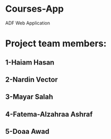 # Courses-App
 ADF Web Application
 
 # Project team members:
 ## 1-Haiam Hasan
 ## 2-Nardin Vector
 ## 3-Mayar Salah
 ## 4-Fatema-Alzahraa Ashraf
 ## 5-Doaa Awad

